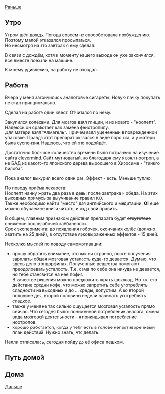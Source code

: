 [Раньше](2020.06.10.md)  
## Утро
Утром шёл дождь. Погода совсем не способстовала пробуждению. Поэтому малой отказался просыпаться.  
Но несмотря на это завтрак я ему сделал.

В связи с дождём, хотя к моменту нашего выхода он уже закончился, все вместе поехали на машине.

К моему удивлению, на работу не опоздал.
## Работа
Вчера у меня закончились аналоговые сигареты. Новую пачку покупать не стал принципиально.

Сделал на работе один квест. Отчитался по нему.  

Закупился колёсами. Для мозгов взял глицин, и из нового - "ноопепт". Надеюсь он сработает как замена фенотропилу.  
Для матери взял "Алмагель". Причём взял уценённый в повреждённой упаковке. Правда этот препарат оказался в виде порошка, а у матери была суспензия. Надеюсь, что ей это подойдёт.

Достаточно большое количество времени было потрачено на изучение сайта [clevermind](https://clevermind.ru). Сайт мутноватый, но благодаря ему я взял ноотроп, а не БАД из какого-то японского дерева выросшего в Хиросиме - "гинкго билоба".

Пока аналог выкурил всего один раз. Эффект - есть. Меньше туплю.

По поводу приёма лекарств:  
Ноопепт начну жрать два раза в день: после завтрака и обеда. На этих выходных примусь за выучивание правил КО.  
Также необходимо найти "место" для английского и медитации. **О!** ещё можно обучаемые книги читать, и код свой править.

В общем, главным признаком действия препарата будет ~~отсутствие~~ снижение послерабочей заёбанности.  
Срок эксперимента: до появления побочек, окончания колёс (должно хватить на 25 дней), в отсутствие ярковыраженных эффектов - 15 дней.

Несколко мыслей по поводу самомотивации:  
 - прошу обратить внимание, что как ни странно, после получения зарплаты общая мозговая усталость куда-то девается. Думаю, что здесь дело в эндорфинах. Полученные вещества помогают преодолоевать усталость. Т.е. сама по себе она никуда не девается, но тебе становится на неё пофиг.  
 В качестве решения можно предложить жрать шоколад. Но т.к. его действие сродни кофе, что можно запретить себе употреблять сладности на выходных и до ... среды, допустим. А во второй половине дня, второй половины недели начинать употреблять сладкое.
 - также у меня не так сильно ощущается мозговая усталость прямо сейчас. Что сегодня было: пониженной потребление аналога, смена вида мозговой деятельности - я прикидывал потребление ноотропов.
 - хорошо работается, когда у тебя есть в голове непротиворечивый план действий. Нужно знать, что делать.

Нелли отписалась, сегодня пойду до её офиса пешком.
## Путь домой
## Дома
[Дальше](2020.06.11.md)